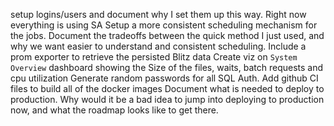 setup logins/users and document why I set them up this way. Right now everything is using SA
Setup a more consistent scheduling mechanism for the jobs. Document the tradeoffs between the quick method I just used, and why we want easier to understand and consistent scheduling.
Include a prom exporter to retrieve the persisted Blitz data
Create viz on `System Overview` dashboard showing the Size of the files, waits, batch requests and cpu utilization
Generate random passwords for all SQL Auth.
Add github CI files to build all of the docker images
Document what is needed to deploy to production. Why would it be a bad idea to jump into deploying to production now, and what the roadmap looks like to get there.